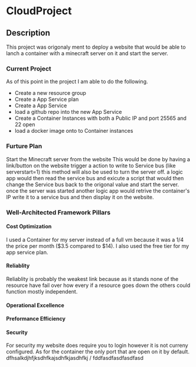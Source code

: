 # CloudProject

## Description
This project was origonaly ment to deploy a website that would be able to lanch a container with a minecraft server on it and start the server.
### Current Project
 As of this point in the project I am able to do the following.
- Create a new resource group
- Create a App Service plan
- Create a App Service
- load a github repo into the new App Service
- Create a Container Instances with both a Public IP and port 25565 and 22 open
- load a docker image onto to Container instances
### Furture Plan
Start the Minecraft server from the website
This would be done by having a link/button on the website trigger a action to write to Service bus (like serverstart=1) this method will also be used to turn the server off. a logic app would then read the service bus and exicute a script that would then change the Service bus back to the origonal value and start the server. once the server was started another logic app would retrive the container's IP write it to a service bus and then display it on the website.
### Well-Architected Framework Pillars
#### Cost Optimization
I used a Container for my server instead of a full vm because it was a 1/4 the price per month ($3.5 compared to $14).
I also used the free tier for my app service plan.
#### Reliablity
Reliablity is probably the weakest link because as it stands none of the resource have fail over how every if a resource goes down the others could function mostly independent.
#### Operational Excellence

#### Preformance Efficiency

#### Security
For security my website does require you to login however it is not curreny configured. As for the container the only port that are open on it by default.
dfhsalkdjhfjksdhfkajsdhfkjasdhfkj /
fddfasdfasdfasdfasd
